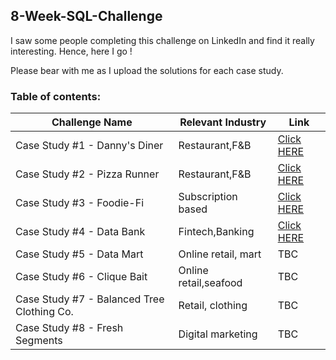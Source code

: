 ## 8-Week-SQL-Challenge

I saw some people completing this challenge on LinkedIn and find it really interesting. Hence, here I go !

Please bear with me as I upload the solutions for each case study.


### Table of contents:
| Challenge Name| Relevant Industry| Link |
| --- | --- | --- |
|Case Study #1 - Danny's Diner|Restaurant,F&B| [Click HERE](https://github.com/haiilingg/-8-Week-SQL-Challenge/tree/main/Case%20Study%20%231%20) |
|Case Study #2 - Pizza Runner|Restaurant,F&B|[Click HERE](https://github.com/haiilingg/-8-Week-SQL-Challenge/tree/main/Case%20Study%20%232%20-%20Pizza%20Runner)
|Case Study #3 - Foodie-Fi| Subscription based|[Click HERE](https://github.com/haiilingg/-8-Week-SQL-Challenge/tree/main/Case%20Study%20%233%20-%20Foodie-Fi)
|Case Study #4 - Data Bank| Fintech,Banking| [Click HERE](https://github.com/haiilingg/-8-Week-SQL-Challenge/tree/main/Case%20Study%20%234%3A%20Data%20Bank)
|Case Study #5 - Data Mart|Online retail, mart| TBC |
|Case Study #6 - Clique Bait|Online retail,seafood| TBC |
|Case Study #7 - Balanced Tree Clothing Co.|Retail, clothing| TBC |
|Case Study #8 - Fresh Segments| Digital marketing| TBC |
